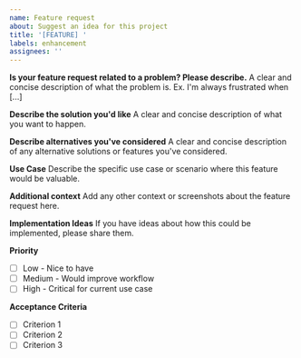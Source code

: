 ```yaml
---
name: Feature request
about: Suggest an idea for this project
title: '[FEATURE] '
labels: enhancement
assignees: ''
---
```


**Is your feature request related to a problem? Please describe.**
A clear and concise description of what the problem is. Ex. I'm always frustrated when [...]

**Describe the solution you'd like**
A clear and concise description of what you want to happen.

**Describe alternatives you've considered**
A clear and concise description of any alternative solutions or features you've considered.

**Use Case**
Describe the specific use case or scenario where this feature would be valuable.

**Additional context**
Add any other context or screenshots about the feature request here.

**Implementation Ideas**
If you have ideas about how this could be implemented, please share them.

**Priority**
- [ ] Low - Nice to have
- [ ] Medium - Would improve workflow
- [ ] High - Critical for current use case

**Acceptance Criteria**
- [ ] Criterion 1
- [ ] Criterion 2
- [ ] Criterion 3